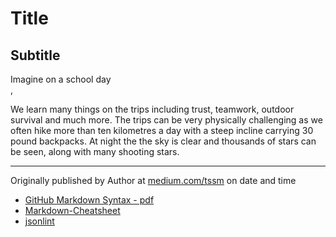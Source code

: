 # Title
## Subtitle

<div class="col2">

<div id="firstBold">Imagine on a school day</div>,
<p>
We learn many things on the trips including trust, teamwork, outdoor survival and much more. The trips can be very physically challenging as we often hike more than ten kilometres a day with a steep incline carrying 30 pound backpacks. At night the the sky is clear and thousands of stars can be seen, along with many shooting stars.
</p>

</div>

___

Originally published by Author at [medium.com/tssm]() on date and time

- [GitHub Markdown Syntax - pdf](https://guides.github.com/pdfs/markdown-cheatsheet-online.pdf)
- [Markdown-Cheatsheet](https://github.com/adam-p/markdown-here/wiki/Markdown-Cheatsheet)
- [jsonlint](http://jsonlint.com/)
